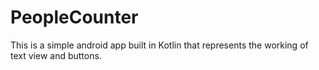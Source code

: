 # PeopleCounter
This is a simple android app built in Kotlin that represents the working of text view and buttons.
